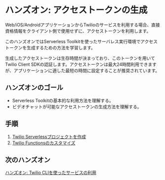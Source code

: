 #  ハンズオン: アクセストークンの生成

Web/iOS/AndroidアプリケーションからTwilioのサービスを利用する場合、直接資格情報をクライアント側で使用せずに、アクセストークンを利用します。

このハンズオンではServerless Toolkitを使ったサーバレス実行環境でアクセストークンを生成するための方法を学習します。


生成したアクセストークンは生存時間が決まっており、このトークンを用いてTwilio Client SDKの認証します。アクセストークンは最大24時間利用できますが、アプリケーションに適した最短の時間に設定することが推奨されています。

## ハンズオンのゴール
- Serverless Toolkitの基本的な利用方法を理解する。
- ビデオチャットが可能なアクセストークンの生成方法を理解する。

## 手順
1. [Twilio Serverlessプロジェクトを作成](01-Create-Serverless-Project.md)
2. [Twilio Functionsのカスタマイズ](02-Customize-Function.md)

## 次のハンズオン

[ハンズオン: Twilio CLIを使ったサービスの利用](../02-Use-Twilio-CLI/02-00-Overview.md)
